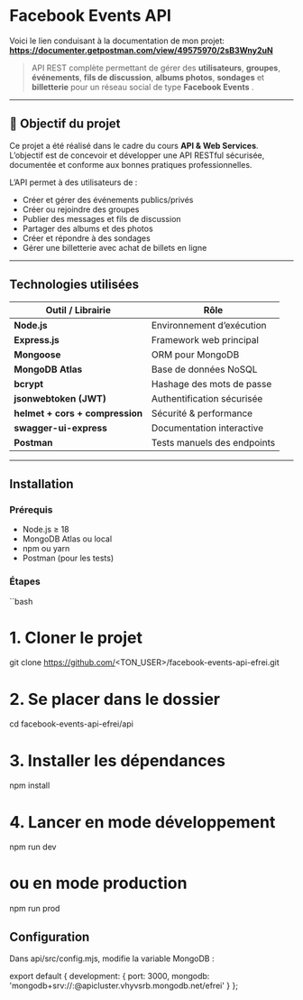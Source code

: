 # Facebook Events API

Voici le lien conduisant à la documentation de mon projet: **https://documenter.getpostman.com/view/49575970/2sB3Wny2uN**

> API REST complète permettant de gérer des **utilisateurs**, **groupes**, **événements**, **fils de discussion**, **albums photos**, **sondages** et **billetterie** pour un réseau social de type **Facebook Events** .

---

## 🚀 Objectif du projet

Ce projet a été réalisé dans le cadre du cours **API & Web Services**.
L’objectif est de concevoir et développer une API RESTful sécurisée, documentée et conforme aux bonnes pratiques professionnelles.

L’API permet à des utilisateurs de :
- Créer et gérer des événements publics/privés
- Créer ou rejoindre des groupes
- Publier des messages et fils de discussion
- Partager des albums et des photos
- Créer et répondre à des sondages
- Gérer une billetterie avec achat de billets en ligne

---

## Technologies utilisées

| Outil / Librairie | Rôle |
|--------------------|------|
| **Node.js** | Environnement d’exécution |
| **Express.js** | Framework web principal |
| **Mongoose** | ORM pour MongoDB |
| **MongoDB Atlas** | Base de données NoSQL |
| **bcrypt** | Hashage des mots de passe |
| **jsonwebtoken (JWT)** | Authentification sécurisée |
| **helmet + cors + compression** | Sécurité & performance |
| **swagger-ui-express** | Documentation interactive |
| **Postman** | Tests manuels des endpoints |

---

## Installation

### Prérequis
- Node.js ≥ 18
- MongoDB Atlas ou local
- npm ou yarn
- Postman (pour les tests)

### Étapes
``bash
# 1. Cloner le projet
git clone https://github.com/<TON_USER>/facebook-events-api-efrei.git

# 2. Se placer dans le dossier
cd facebook-events-api-efrei/api

# 3. Installer les dépendances
npm install

# 4. Lancer en mode développement
npm run dev

# ou en mode production
npm run prod

## Configuration

Dans api/src/config.mjs, modifie la variable MongoDB :

export default {
  development: {
    port: 3000,
    mongodb: 'mongodb+srv://<user>:<password>@apicluster.vhyvsrb.mongodb.net/efrei'
  }
};
